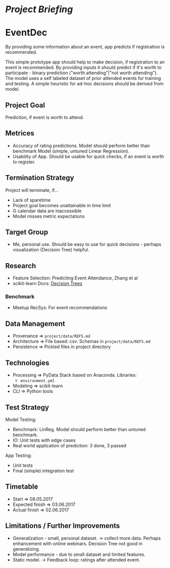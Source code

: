 *Project Briefing*
==================

# EventDec
By providing some information about an event, app predicts if registration is recommended.

This simple prototype app should help to make decision, if registration to an event is recommended. By providing inputs it should predict if it's worth to participate - binary prediction ("worth attending"|"not worth attending"). The model uses a self labeled dataset of prior attended events for training and testing. A simple heuristic for ad-hoc decisions should be derived from model.


## Project Goal
Prediction, if event is worth to attend.


## Metrices
* Accuracy of rating predictions. Model should perform better than benchmark Model (simple, untuned Linear Regression).
* Usability of App. Should be usable for quick checks, if an event is worth to register.

## Termination Strategy
Project will terminate, if...

* Lack of sparetime
* Project goal becomes unattainable in time limit
* G calendar data are inaccessible
* Model misses metric expectations


## Target Group
* Me, personal use. Should be easy to use for quick decisions - perhaps visualization (Decision Tree) helpful.


## Research
* Feature Selection: Predicting Event Attendance, Zhang et al
* scikit-learn Docs: [Decision Trees](http://scikit-learn.org/stable/modules/tree.html)


### Benchmark
* Meetup RecSys: For event recommendations


## Data Management
* Provenance => `project/data/REFS.md`
* Architecture => File based: csv. Schemas in `project/data/REFS.md`
* Persistence => Pickled files in project directory


## Technologies
* Processing => PyData Stack based on Anaconda. Libraries:
    * `environment.yml`
* Modeling => scikit-learn
* CLI => Python tools


## Test Strategy
Model Testing:

* Benchmark: LinReg. Model should perform better than untuned benchmark.
* IO: Unit tests with edge cases
* Real world application of prediction: 3 done, 3 passed

App Testing:

* Unit tests
* Final (simple) integration test


## Timetable
* Start => 08.05.2017
* Expected finish => 03.06.2017
* Actual finish => 02.06.2017

## Limitations / Further Improvements
* Generalization - small, personal dataset. -> collect more data. Perhaps enhancement with online webinars. Decision Tree not good in generalizing.
* Model performance - due to small dataset and limited features.
* Static model. -> Feedback loop: ratings after attended event.
